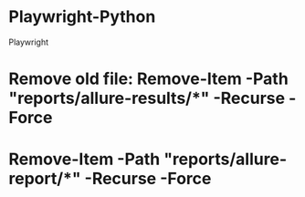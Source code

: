 # Playwright-Python
Playwright
# Remove old file: Remove-Item -Path "reports/allure-results/*" -Recurse -Force
# Remove-Item -Path "reports/allure-report/*" -Recurse -Force
